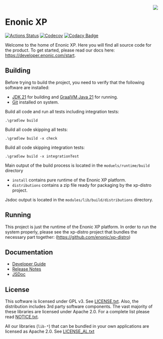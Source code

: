 <img align="right" src="https://raw.githubusercontent.com/enonic/xp/master/misc/logo.png">

# Enonic XP

[![Actions Status](https://github.com/enonic/xp/workflows/Java%20CI/badge.svg)](https://github.com/enonic/xp/actions)
[![Codecov](https://codecov.io/gh/enonic/xp/branch/master/graph/badge.svg)](https://codecov.io/gh/enonic/xp)
[![Codacy Badge](https://app.codacy.com/project/badge/Grade/1c21f9de69f0444797abdeea49a682e6)](https://www.codacy.com/gh/enonic/xp/dashboard?utm_source=github.com&amp;utm_medium=referral&amp;utm_content=enonic/xp&amp;utm_campaign=Badge_Grade)

Welcome to the home of Enonic XP. Here you will find all source code for the product. To get started,
please read our docs here: https://developer.enonic.com/start.

## Building

Before trying to build the project, you need to verify that the following software are installed:

*    [JDK 21](https://adoptium.net/temurin/archive/?version=21) for building and [GraalVM Java 21](https://www.graalvm.org/downloads/) for running.   
*    [Git](https://git-scm.com/downloads) installed on system.

Build all code and run all tests including integration tests:

    .\gradlew build

Build all code skipping all tests:

    .\gradlew build -x check

Build all code skipping integration tests:

    .\gradlew build -x integrationTest

Main output of the build process is located in the `moduels/runtime/build` directory
*   `install` contains pure runtime of the Enonic XP platform.
*   `distributions` contains a zip file ready for packaging by the xp-distro project.

Jsdoc output is located in the `modules/lib/build/distributions` directory.

## Running

This project is just the runtime of the Enonic XP platform.  In order to run the system properly,
please see the xp-distro project that bundles the necessary part together: (https://github.com/enonic/xp-distro)

## Documentation

*   [Developer Guide](https://developer.enonic.com/docs/xp/stable)
*   [Release Notes](https://developer.enonic.com/docs/xp/stable/release)
*   [JSDoc](https://developer.enonic.com/jsdoc/) 

## License

This software is licensed under GPL v3. See [LICENSE.txt](https://github.com/enonic/xp/raw/master/LICENSE.txt). 
Also, the distribution includes 3rd party software components. The vast majority of these libraries are licensed under 
Apache 2.0. For a complete list please read [NOTICE.txt](https://github.com/enonic/xp/raw/master/NOTICE.txt).

All our libraries (`lib-*`) that can be bundled in your own applications are licensed as Apache 2.0. 
See [LICENSE_AL.txt](https://github.com/enonic/xp/raw/master/LICENSE_AL.txt)

